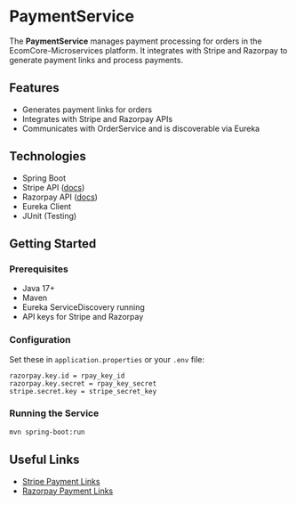 # PaymentService

The **PaymentService** manages payment processing for orders in the EcomCore-Microservices platform. It integrates with Stripe and Razorpay to generate payment links and process payments.

## Features

- Generates payment links for orders
- Integrates with Stripe and Razorpay APIs
- Communicates with OrderService and is discoverable via Eureka

## Technologies

- Spring Boot
- Stripe API ([docs](https://docs.stripe.com/api/payment-link/create?lang=java))
- Razorpay API ([docs](https://razorpay.com/docs/api/payments/payment-links/create-standard/))
- Eureka Client
- JUnit (Testing)

## Getting Started

### Prerequisites

- Java 17+
- Maven
- Eureka ServiceDiscovery running
- API keys for Stripe and Razorpay

### Configuration

Set these in `application.properties` or your `.env` file:

```
razorpay.key.id = rpay_key_id
razorpay.key.secret = rpay_key_secret
stripe.secret.key = stripe_secret_key
```

### Running the Service

```bash
mvn spring-boot:run
```

## Useful Links

- [Stripe Payment Links](https://docs.stripe.com/api/payment-link/create?lang=java)
- [Razorpay Payment Links](https://razorpay.com/docs/api/payments/payment-links/create-standard/)
